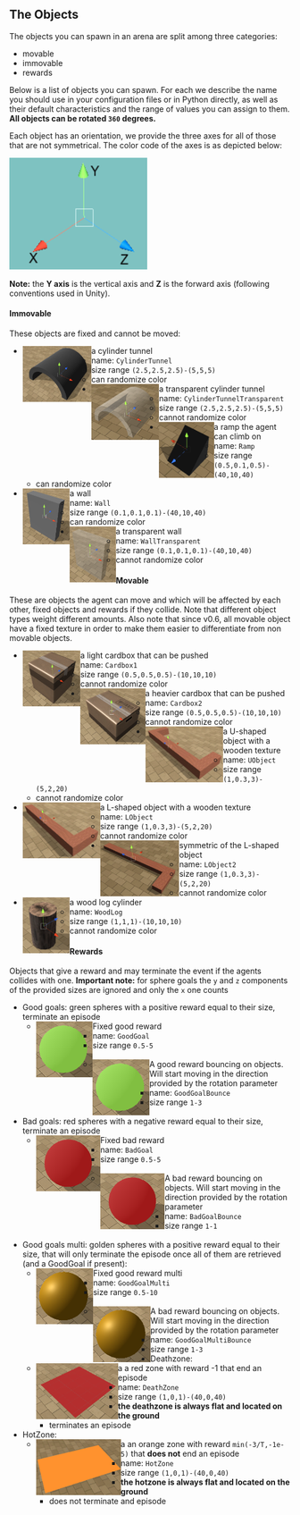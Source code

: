 ## The Objects

The objects you can spawn in an arena are split among three categories:
- movable
- immovable
- rewards

Below is a list of objects you can spawn. For each we describe the name you should use in your configuration files 
or in Python directly, as well as their default characteristics and the range of values you can assign to them. **All objects can be rotated `360` degrees.**

Each object has an orientation, we provide the three axes for all of those that are not symmetrical. The color code of the axes is as depicted below:

<img height="200" src="PrefabsPictures/Referential.png">

**Note:** the **Y axis** is the vertical axis and **Z** is the forward axis (following conventions used in Unity). 

#### Immovable

These objects are fixed and cannot be moved:

- <img align="left" height="100" src="PrefabsPictures/Immovable/CylinderTunnel.png">a cylinder tunnel
    - name: `CylinderTunnel`
    - size range `(2.5,2.5,2.5)-(5,5,5)`
    - can randomize color
- <img align="left" height="100" src="PrefabsPictures/Immovable/CylinderTunnelTransparent.png">a transparent cylinder tunnel
    - name: `CylinderTunnelTransparent`
    - size range `(2.5,2.5,2.5)-(5,5,5)`
    - cannot randomize color
- <img align="left" height="100" src="PrefabsPictures/Immovable/Ramp.png">a ramp the agent can climb on
    - name: `Ramp`
    - size range `(0.5,0.1,0.5)-(40,10,40)`
    - can randomize color
- <img align="left" height="100" src="PrefabsPictures/Immovable/Wall.png">a wall
    - name: `Wall`
    - size range `(0.1,0.1,0.1)-(40,10,40)`
    - can randomize color
- <img align="left" height="100" src="PrefabsPictures/Immovable/WallTransparent.png">a transparent wall
    - name: `WallTransparent`
    - size range `(0.1,0.1,0.1)-(40,10,40)`
    - cannot randomize color
<!-- - <img align="left" height="100" src="PrefabsPictures/Immovable/MazeGenerator.png">a randomly generated maze of size 
`16x16` with two entrances. Note this takes quite some room and will be hard to generate last on an arena.
    - name: `MazeGenerator`
    - size range constant
    - can randomize color -->
    
#### Movable

These are objects the agent can move and which will be affected by each other, fixed objects and rewards if they collide.
Note that different object types weight different amounts. Also note that since v0.6, all movable object have a fixed 
texture in order to make them easier to differentiate from non movable objects.
     

- <img align="left" height="100" src="PrefabsPictures/Movable/Cardbox1.png">a light cardbox that can be pushed
    - name: `Cardbox1`
    - size range `(0.5,0.5,0.5)-(10,10,10)`
    - cannot randomize color
- <img align="left" height="100" src="PrefabsPictures/Movable/Cardbox2.png">a heavier cardbox that can be pushed
    - name: `Cardbox2`
    - size range `(0.5,0.5,0.5)-(10,10,10)`
    - cannot randomize color
- <img align="left" height="100" src="PrefabsPictures/Movable/UObject.png">a U-shaped object with a wooden texture
    - name: `UObject`
    - size range `(1,0.3,3)-(5,2,20)`
    - cannot randomize color
- <img align="left" height="100" src="PrefabsPictures/Movable/LObject.png">a L-shaped object with a wooden texture
    - name: `LObject`
    - size range `(1,0.3,3)-(5,2,20)`
    - cannot randomize color
- <img align="left" height="100" src="PrefabsPictures/Movable/LObject2.png">symmetric of the L-shaped object
    - name: `LObject2`
    - size range `(1,0.3,3)-(5,2,20)`
    - cannot randomize color
- <img align="left" height="100" src="PrefabsPictures/Movable/WoodLog.png">a wood log cylinder
    - name: `WoodLog`
    - size range `(1,1,1)-(10,10,10)`
    - cannot randomize color
    
#### Rewards

Objects that give a reward and may terminate the event if the agents collides with one. **Important note:** for sphere goals the `y` and `z` components of the provided sizes are ignored and only the `x` one counts


- Good goals: green spheres with a positive reward equal to their size, terminate an episode
    - <img align="left" height="100" src="PrefabsPictures/Rewards/GoodGoal.png">Fixed good reward
        - name: `GoodGoal`
        - size range `0.5-5`
        <br>
    <!-- - <img align="left" height="100" src="PrefabsPictures/Rewards/GoodGoal.png">A good reward moving in a straight line,
     which stops moving as soon as it hits another object. Will start moving in the direction provided by the rotation 
     parameter
        - name: `GoodGoalMove`
        - size range `1-3`
        <br> -->
    - <img align="left" height="100" src="PrefabsPictures/Rewards/GoodGoal.png">A good reward bouncing on objects. Will
     start moving in the direction provided by the rotation parameter
        - name: `GoodGoalBounce`
        - size range `1-3`
        <br>
- Bad goals: red spheres with a negative reward equal to their size, terminate an episode
    - <img align="left" height="100" src="PrefabsPictures/Rewards/BadGoal.png"> Fixed bad reward
        - name: `BadGoal`
        - size range `0.5-5`
        <br>
    <!-- - <img align="left" height="100" src="PrefabsPictures/Rewards/BadGoal.png"> A bad reward moving in a straight line,
     which stops moving as soon as it hits another object. Will start moving in the direction provided by the rotation 
     parameter
        - name: `BadGoalMove`
        - size range `1-1`
        <br> -->
    - <img align="left" height="100" src="PrefabsPictures/Rewards/BadGoal.png">A bad reward bouncing on objects. Will 
    start moving in the direction provided by the rotation parameter
        - name: `BadGoalBounce`
        - size range `1-1`
        <br>
-  Good goals multi: golden spheres with a positive reward equal to their size, that will only terminate the episode once
 all of them are retrieved (and a GoodGoal if present):
    - <img align="left" height="100" src="PrefabsPictures/Rewards/GoodGoalMulti.png">Fixed good reward multi
        - name: `GoodGoalMulti`
        - size range `0.5-10`
        <br>
    <!-- - <img align="left" height="100" src="PrefabsPictures/Rewards/GoodGoalMulti.png">A good reward moving in a straight
     line, which stops moving as soon as it hits another object. Will start moving in the direction provided by the 
     rotation parameter
        - name: `GoodGoalMultiMove`
        - size range `1-3` -->
    - <img align="left" height="100" src="PrefabsPictures/Rewards/GoodGoalMulti.png">A bad reward bouncing on objects. 
    Will start moving in the direction provided by the rotation parameter
        - name: `GoodGoalMultiBounce`
        - size range `1-3`
- Deathzone: 
    - a <img align="left" height="100" src="PrefabsPictures/Rewards/DeathZone.png">a red zone with reward -1 that end an
    episode
        - name: `DeathZone`
        - size range `(1,0,1)-(40,0,40)`
        - **the deathzone is always flat and located on the ground**
        - terminates an episode
- HotZone: 
    - a <img align="left" height="100" src="PrefabsPictures/Rewards/HotZone.png">an orange zone with reward 
    `min(-3/T,-1e-5)` that **does not** end an episode
        - name: `HotZone`
        - size range `(1,0,1)-(40,0,40)`
        - **the hotzone is always flat and located on the ground**
        - does not terminate and episode
